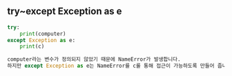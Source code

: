 ## try~except Exception as e

```python
try:
    print(computer)
except Exception as e:
    print(c)
    
computer라는 변수가 정의되지 않았기 때문에 NameError가 발생합니다.
하지만 except Exception as e는 NameError를 c롤 통해 접근이 가능하도록 만들어 줍니다.
```

